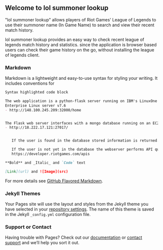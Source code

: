 
## Welcome to lol summoner lookup

 "lol summoner lookup" allows players of Riot Games' League of Legends to use their 
summoner name (In Game Name) to search and view their recent match history.

lol summoner lookup provides an easy way to check recent league of legends match history and statistics. since the application is browser based users can check their game history on the go, without installing the league of legends client.

### Markdown

Markdown is a lightweight and easy-to-use syntax for styling your writing. It includes conventions for

```markdown
Syntax highlighted code block

The web application is a python-flask server running on IBM's LinuxOne Community Cloud in a RedHat 
Enterprise Linux server v7.6 
- http://148.100.245.209:32000/home


The Flask web server interfaces with a mongo database running on an EC2 AWS linux image. 
- http://18.222.17.121:27017/


   If the user is found in the database stored information is returned.

   If the user is not yet in the database the webserver performs API queries to Riot Games API - 
   https://developer.riotgames.com/apis

**Bold** and _Italic_ and `Code` text

[Link](url) and ![Image](src)
```

For more details see [GitHub Flavored Markdown](https://guides.github.com/features/mastering-markdown/).

### Jekyll Themes

Your Pages site will use the layout and styles from the Jekyll theme you have selected in your [repository settings](https://github.com/brad629/marist-mscs621-2019-brad-page/settings). The name of this theme is saved in the Jekyll `_config.yml` configuration file.

### Support or Contact

Having trouble with Pages? Check out our [documentation](https://help.github.com/categories/github-pages-basics/) or [contact support](https://github.com/contact) and we’ll help you sort it out.
